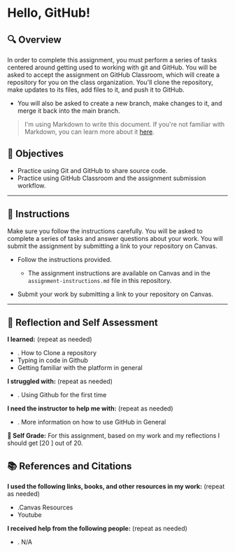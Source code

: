 # Hello, GitHub!

## 🔍 Overview
In order to complete this assignment, you must perform a series of tasks centered around getting used to working with git and GitHub.
You will be asked to accept the assignment on GitHub Classroom, which will create a repository for you on the class organization. You'll clone the repository, make updates to its files, add files to it, and push it to GitHub.
* You will also be asked to create a new branch, make changes to it, and merge it back into the main branch.

> I'm using Markdown to write this document. If you're not familiar with Markdown, you can learn more about it [here](https://guides.github.com/features/mastering-markdown/).

## 🎯 Objectives
- Practice using Git and GitHub to share source code.
- Practice using GitHub Classroom and the assignment submission workflow.

---------------
## 📝 Instructions
Make sure you follow the instructions carefully. You will be asked to complete a series of tasks and answer questions about your work. You will submit the assignment by submitting a link to your repository on Canvas.

- Follow the instructions provided.
  - The assignment instructions are available on Canvas and in the `assignment-instructions.md` file in this repository.

- Submit your work by submitting a link to your repository on Canvas.

---------------
## 💭 Reflection and Self Assessment

**I learned:** (repeat as needed)
- . How to Clone a repository
- Typing in code in Github
- Getting familiar with the platform in general

**I struggled with:** (repeat as needed)
- . Using Github for the first time

**I need the instructor to help me with:** (repeat as needed)
- . More information on how to use GitHub in General

**💯 Self Grade:** For this assignment, based on my work and my reflections I should get [20 ] out of 20.


## 📚 References and Citations
**I used the following links, books, and other resources in my work:** (repeat as needed)
- .Canvas Resources
- Youtube
  
**I received help from the following people:** (repeat as needed)
- . N/A
